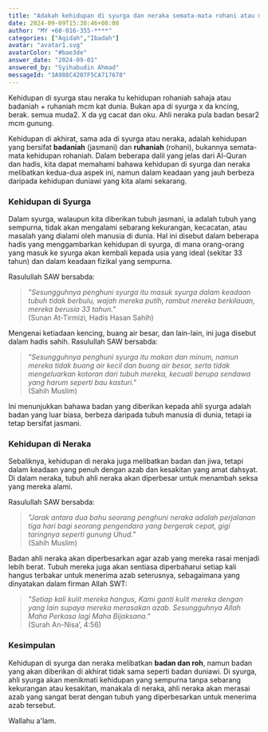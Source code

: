 ```yaml
---
title: "Adakah kehidupan di syurga dan neraka semata-mata rohani atau melibatkan aspek jasmani seperti dunia?"
date: 2024-09-09T15:30:46+08:00
author: "MY +60-016-355-****"
categories: ["Aqidah","Ibadah"]
avatar: "avatar1.svg"
avatarColor: "#bae3de"
answer_date: "2024-09-01"
answered_by: "Syihabudin Ahmad"
messageId: "3A988C4207F5CA717678"
---
```


Kehidupan di syurga stau neraka tu kehidupan rohaniah sahaja atau badaniah + ruhaniah mcm kat dunia. Bukan apa di syurga x da kncing, berak. semua muda2. X da yg cacat dan oku. Ahli neraka pula badan besar2 mcm gunung.

<!--more-->

Kehidupan di akhirat, sama ada di syurga atau neraka, adalah kehidupan yang bersifat **badaniah** (jasmani) dan **ruhaniah** (rohani), bukannya semata-mata kehidupan rohaniah. Dalam beberapa dalil yang jelas dari Al-Quran dan hadis, kita dapat memahami bahawa kehidupan di syurga dan neraka melibatkan kedua-dua aspek ini, namun dalam keadaan yang jauh berbeza daripada kehidupan duniawi yang kita alami sekarang.

### Kehidupan di Syurga

Dalam syurga, walaupun kita diberikan tubuh jasmani, ia adalah tubuh yang sempurna, tidak akan mengalami sebarang kekurangan, kecacatan, atau masalah yang dialami oleh manusia di dunia. Hal ini disebut dalam beberapa hadis yang menggambarkan kehidupan di syurga, di mana orang-orang yang masuk ke syurga akan kembali kepada usia yang ideal (sekitar 33 tahun) dan dalam keadaan fizikal yang sempurna.

Rasulullah SAW bersabda:
  
> *"Sesungguhnya penghuni syurga itu masuk syurga dalam keadaan tubuh tidak berbulu, wajah mereka putih, rambut mereka berkilauan, mereka berusia 33 tahun."*  
> (Sunan At-Tirmizi, Hadis Hasan Sahih)

Mengenai ketiadaan kencing, buang air besar, dan lain-lain, ini juga disebut dalam hadis sahih. Rasulullah SAW bersabda:

> *"Sesungguhnya penghuni syurga itu makan dan minum, namun mereka tidak buang air kecil dan buang air besar, serta tidak mengeluarkan kotoran dari tubuh mereka, kecuali berupa sendawa yang harum seperti bau kasturi."*  
> (Sahih Muslim)

Ini menunjukkan bahawa badan yang diberikan kepada ahli syurga adalah badan yang luar biasa, berbeza daripada tubuh manusia di dunia, tetapi ia tetap bersifat jasmani.

### Kehidupan di Neraka

Sebaliknya, kehidupan di neraka juga melibatkan badan dan jiwa, tetapi dalam keadaan yang penuh dengan azab dan kesakitan yang amat dahsyat. Di dalam neraka, tubuh ahli neraka akan diperbesar untuk menambah seksa yang mereka alami.

Rasulullah SAW bersabda:

> *"Jarak antara dua bahu seorang penghuni neraka adalah perjalanan tiga hari bagi seorang pengendara yang bergerak cepat, gigi taringnya seperti gunung Uhud."*  
> (Sahih Muslim)

Badan ahli neraka akan diperbesarkan agar azab yang mereka rasai menjadi lebih berat. Tubuh mereka juga akan sentiasa diperbaharui setiap kali hangus terbakar untuk menerima azab seterusnya, sebagaimana yang dinyatakan dalam firman Allah SWT:

> *"Setiap kali kulit mereka hangus, Kami ganti kulit mereka dengan yang lain supaya mereka merasakan azab. Sesungguhnya Allah Maha Perkasa lagi Maha Bijaksana."*  
> (Surah An-Nisa’, 4:56)

### Kesimpulan

Kehidupan di syurga dan neraka melibatkan **badan dan roh**, namun badan yang akan diberikan di akhirat tidak sama seperti badan duniawi. Di syurga, ahli syurga akan menikmati kehidupan yang sempurna tanpa sebarang kekurangan atau kesakitan, manakala di neraka, ahli neraka akan merasai azab yang sangat berat dengan tubuh yang diperbesarkan untuk menerima azab tersebut.

Wallahu a'lam.
